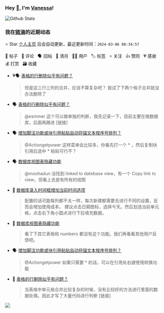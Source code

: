 ### Hey 👋, I'm [Vanessa](http://vanessa.b3log.org/)!

![Github Stats](https://github-readme-stats.vercel.app/api?username=Vanessa219&show_icons=true)

<!--events start -->

### 我在[链滴](https://ld246.com)的近期动态

⭐️ Star [个人主页](https://github.com/Vanessa219/Vanessa219) 后会自动更新，最近更新时间：`2024-03-06 08:34:57`

📝 帖子 &nbsp; 💬 评论 &nbsp; 🗣 回帖 &nbsp; 🌙 清月 &nbsp; 👨‍💻 用户 &nbsp; 🏷️ 标签 &nbsp; ⭐️ 关注 &nbsp; 👍 赞同 &nbsp; 💗 感谢 &nbsp; 💰 打赏 &nbsp; 🗃 收藏

* 💗🗣 [表格的行删除似乎有问题？](https://ld246.com/article/1709619587967/comment/1709626902220#comments)

  > 但是这三行三列的合并，应该不算复杂吧？ 我试了下两个格子合并就没办法删除了
* 🗣 [表格的行删除似乎有问题？](https://ld246.com/article/1709619587967/comment/1709626902220#comments)

  > @esmmer 这个可以做单独的判断，我先记录一下，目前主要在做数据库，后面再跟进 [链接]
* 🗣 [增加脚注功能或块引用粘贴自动将锚文本按序号排列？](https://ld246.com/article/1709528019470/comment/1709598318053#comments)

  > @Actiongetpower 这样菜单会比较多，你看先打一个 * ，然后复制块引用后选中 * 粘贴可行不？
* 🗣 [数据库视图表隐藏功能](https://ld246.com/article/1709608339103/comment/1709628349833#comments)

  > @moohadun 没找到 linked to datebase view，有一个 Copy link to view，但看上去是有所有的视图
* 💬 [数据库录入时间框增加当前时间选项](https://ld246.com/article/1709611189961/comment/1709628586475#comments)

  > 配置的话可能每列都不太一样，每次新建都需要去进行不同的设置，反而会增加使用成本。 建议点击日期图标，选择今天。然后划选当前单元格，点击右下角小圆点进行下拉填充数据。
* 💬 [数据库视图表隐藏功能](https://ld246.com/article/1709608339103/comment/1709628349833#comments)

  > 看了下其它表格和 numbers 都没有这个功能。我们再看看其他用户反馈吧。
* 🗣 [增加脚注功能或块引用粘贴自动将锚文本按序号排列？](https://ld246.com/article/1709528019470/comment/1709598318053#comments)

  > @Actiongetpower 如果只需要 * 的话，可以在引用处右键使用转换功能
* 💬 [表格的行删除似乎有问题？](https://ld246.com/article/1709619587967/comment/1709626902220#comments)

  > 当表格中单元格合并比较复杂的时候，没有比较好的方法进行里面的数据处理。因此才写了大量代码进行判断 [链接]


<!--events end -->

<a title="Hits" target="_blank" href="https://github.com/Vanessa219/Vanessa219"><img src="https://hits.b3log.org/Vanessa219/Vanessa219.svg"></a>
